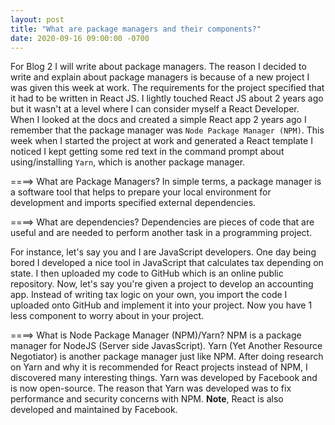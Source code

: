 ```yaml
---
layout: post
title: "What are package managers and their components?"
date: 2020-09-16 09:00:00 -0700
---
```

For Blog 2 I will write about package managers. The reason I decided to write and explain about package managers is because of a new project I was given this week at work. The requirements for the project specified that it had to be written in React JS. I lightly touched React JS about 2 years ago but it wasn't at a level where I can consider myself a React Developer. When I looked at the docs and created a simple React app 2 years ago I remember that the package manager was `Node Package Manager (NPM)`. This week when I started the project at work and generated a React template I noticed I kept getting some red text in the command prompt about using/installing `Yarn`, which is another package manager. 

====> What are Package Managers?
In simple terms, a package manager is a software tool that helps to prepare your local environment for development and imports specified external dependencies. 

====> What are dependencies?
Dependencies are pieces of code that are useful and are needed to perform another task in a programming project.

For instance, let's say you and I are JavaScript developers. One day being bored I developed a nice tool in JavaScript that calculates tax depending on state. I then uploaded my code to GitHub which is an online public repository. Now, let's say you're given a project to develop an accounting app. Instead of writing tax logic on your own, you import the code I uploaded onto GitHub and implement it into your project. Now you have 1 less component to worry about in your project.

====> What is Node Package Manager (NPM)/Yarn?
NPM is a package manager for NodeJS (Server side JavasScript). Yarn (Yet Another Resource Negotiator) is another package manager just like NPM. After doing research on Yarn and why it is recommended for React projects instead of NPM, I discovered many interesting things. Yarn was developed by Facebook and is now open-source. The reason that Yarn was developed was to fix performance and security concerns with NPM. **Note**, React is also developed and maintained by Facebook.
